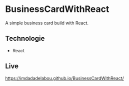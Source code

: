 # BusinessCardWithReact
A simple business card build with React.

## Technologie
<ul>
  <li>React</li>
</ul>

## Live
https://imdadadelabou.github.io/BusinessCardWithReact/
